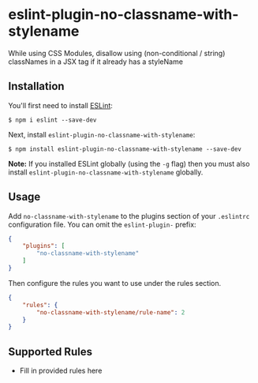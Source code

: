 # eslint-plugin-no-classname-with-stylename

While using CSS Modules, disallow using (non-conditional / string) classNames in a JSX tag if it already has a styleName

## Installation

You'll first need to install [ESLint](http://eslint.org):

```
$ npm i eslint --save-dev
```

Next, install `eslint-plugin-no-classname-with-stylename`:

```
$ npm install eslint-plugin-no-classname-with-stylename --save-dev
```

**Note:** If you installed ESLint globally (using the `-g` flag) then you must also install `eslint-plugin-no-classname-with-stylename` globally.

## Usage

Add `no-classname-with-stylename` to the plugins section of your `.eslintrc` configuration file. You can omit the `eslint-plugin-` prefix:

```json
{
    "plugins": [
        "no-classname-with-stylename"
    ]
}
```


Then configure the rules you want to use under the rules section.

```json
{
    "rules": {
        "no-classname-with-stylename/rule-name": 2
    }
}
```

## Supported Rules

* Fill in provided rules here





